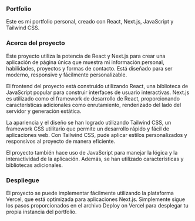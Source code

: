 ### Portfolio

Este es mi portfolio personal, creado con React, Next.js, JavaScript y Tailwind CSS.

### Acerca del proyecto
Este proyecto utiliza la potencia de React y Next.js para crear una aplicación de página única que muestra mi información personal, habilidades, proyectos y formas de contacto. Está diseñado para ser moderno, responsive y fácilmente personalizable.

El frontend del proyecto está construido utilizando React, una biblioteca de JavaScript popular para construir interfaces de usuario interactivas. Next.js es utilizado como el framework de desarrollo de React, proporcionando características adicionales como enrutamiento, renderizado del lado del servidor y generación estática.

La apariencia y el diseño se han logrado utilizando Tailwind CSS, un framework CSS utilitario que permite un desarrollo rápido y fácil de aplicaciones web. Con Tailwind CSS, pude aplicar estilos personalizados y responsivos al proyecto de manera eficiente.

El proyecto también hace uso de JavaScript para manejar la lógica y la interactividad de la aplicación. Además, se han utilizado características y bibliotecas adicionales.

### Despliegue
El proyecto se puede implementar fácilmente utilizando la plataforma Vercel, que está optimizada para aplicaciones Next.js. Simplemente sigue los pasos proporcionados en el archivo Deploy on Vercel para desplegar tu propia instancia del portfolio.
